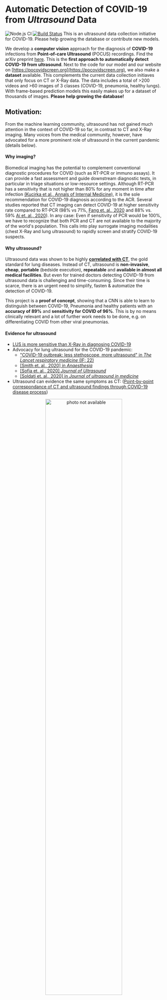 # **Automatic Detection of COVID-19 from *Ultrasound* Data**

![Node.js CI](https://github.com/jannisborn/covid19_pocus_ultrasound/workflows/Node.js%20CI/badge.svg)
[![Build Status](https://travis-ci.com/BorgwardtLab/covid19_ultrasound.svg?branch=master)](https://travis-ci.com/BorgwardtLab/covid19_ultrasound)
This is an ultrasound data collection initiative for COVID-19. Please help growing the database or contribute new models.

We develop a **computer vision** approach for the diagnosis of **COVID-19** infections
from **Point-of-care Ultrasound** (POCUS) recordings. Find the arXiv preprint
[here](https://arxiv.org/abs/2004.12084). This is the **first
approach to automatically detect COVID-19 from ultrasound**. Next to the code
for our model and our website on [https://pocovidscreen.org](https://pocovidscreen.org), we also make a
**dataset** available. This complements the current data collection initiaves that only focus
on CT or X-Ray data. The data includes a total of >200 videos and >60 images of 3 classes (COVID-19, pneumonia, healthy lungs). With frame-based prediction models this easily makes up for a dataset of thousands of images.
**Please help growing the database!**


## Motivation:
From the machine learning community, ultrasound has not gained much attention in the context of COVID-19 so far, in contrast to CT and X-Ray imaging.
Many voices from the medical community, however, have advocated for a more prominent role of ultrasound in the current pandemic (details below).
#### Why imaging?
Biomedical imaging has the potential to complement conventional diagnostic procedures for COVID (such as RT-PCR or immuno assays). It can provide a fast assessment and guide downstream diagnostic tests, in particular in triage situations or low-resource settings. 
Although RT-PCR has a sensitivity that is not higher than 80% for any moment in time after infection [(Kucirka et al., Annals of Internal Medicine)](https://www.acpjournals.org/doi/full/10.7326/M20-1495), it is the sole recommendation for COVID-19 diagnosis according to the ACR. Several studies reported that CT imaging can detect COVID-19 at higher sensitivity rate compared to RT-PCR (98% vs 71%, [Fang et. al., 2020](https://pubs.rsna.org/doi/full/10.1148/radiol.2020200432) and 88% vs. 59% [Ai et. al., 2020](https://pubs.rsna.org/doi/full/10.1148/radiol.2020200642)). In any case: Even if sensitivity of PCR would be 100%, we have to recognize that both PCR and CT are not available to the majority of the world's population. 
This calls into play surrogate imaging modalities (chest X-Ray and lung ultrasound) to rapidly screen and stratify COVID-19 suspects.

#### Why ultrasound?
Ultrasound data was shown to be highly
[**correlated with CT**](https://www.ncbi.nlm.nih.gov/pmc/articles/PMC7165267/), the gold standard for lung diseases. Instead of CT,
ultrasound is **non-invasive**, **cheap**, **portable** (bedside execution),
**repeatable** and **available in almost all medical facilities**. But even for
trained doctors detecting COVID-19 from ultrasound data is challenging and
time-consuming. Since their time is scarce, there is an urgent need to simplify,
fasten & automatize the detection of COVID-19.

This project is a **proof of concept**, showing that a CNN is able to learn to distinguish between COVID-19,
Pneumonia and healthy patients with an **accuracy of 89%** and **sensitivity for
COVID of 96\%**. This is by no means clinically relevant and a lot of further
work needs to be done, e.g. on differentiating COVID from other viral pneumonias.

#### Evidence for ultrasound
   - [LUS is more sensitive than X-Ray in diagnosing COVID-19](https://www.ncbi.nlm.nih.gov/pmc/articles/PMC7390587/) 
   - Advocacy for lung ultrasound for the COVID-19 pandemic:
      - ["COVID-19 outbreak: less stethoscope, more ultrasound" in *The Lancet
        respiratory medicine* (IF:
        22)](https://www.thelancet.com/journals/lanres/article/PIIS2213-2600(20)30120-X/fulltext?fbclid=IwAR2kDbxpYTSjoj3Nl_B-nOhLZL66mQLUBVBCdzn6zEG5ObLKq9oXhPZDXHQ)
      - [[Smith et. al., 2020] in *Anaesthesia*](https://onlinelibrary.wiley.com/doi/abs/10.1111/anae.15082)
      - [[Sofia et. al., 2020] *Journal of
        Ultrasound*](https://www.ncbi.nlm.nih.gov/pmc/articles/PMC7159975/)
      - [[Soldati et. al., 2020] in *Journal of ultrasound in medicine*](https://onlinelibrary.wiley.com/doi/full/10.1002/jum.15284)
   - Ultrasound can evidence the same symptoms as CT: ([Point-by-point correspondance of CT
     and ultrasound findings through COVID-19 disease process](https://www.ncbi.nlm.nih.gov/pmc/articles/PMC7165267/)) 

<p align="center">
	<img src="pocovidnet/plots/overview.png" alt="photo not available" width="70%" height="70%">
	<br>
   <em>Example lung ultrasound images. (A): A typical COVID-19 infected lung, showing small subpleural consolidation and pleural irregularities. (B): A pneumonia infected lung, with dynamic air bronchograms surrounded by alveolar consolidation. (C) Healthy lung. 
The lung is normally aerated with horizontal A-lines.</em>
</p>


## Contribute!
- Please help us to find more data! Open an
  [issue](https://github.com/jannisborn/covid19_pocus_ultrasound/issues) if you
  identified a promising data source. Please check [here](https://docs.google.com/spreadsheets/d/1t-tLMjMod6W-nAjkuxmO0CLsiyalFIOp92k_XD_yeo8/edit#gid=1181682638) whether the data is
  already included. Useful contributions are:
   - Publications with ultrasound recordings
   - Images/Videos that are available via Creative Commens license (e.g. CC
     BY-NC-SA) in the web or on YouTube.
   - Possible sources are:
      - https://thepocusatlas.com
      - https://radiopaedia.org/
      - https://grepmed.com 
- You can donate your lung ultrasound recordings directly on our website: [https://pocovidscreen.org](https://pocovidscreen.org)


## Learn more about the project
- [**Read our new manuscript**](https://arxiv.org/abs/2004.12084)
- Web Interface ([https://pocovidscreen.org](https://pocovidscreen.org))
- Read our [blogpost](https://towardsdatascience.com/ultrasound-for-covid-19-a-deep-learning-approach-f7906002892a)
- [DevPost](https://devpost.com/software/automatic-detection-of-covid-19-from-pocus-ultrasound-data)   
- Watch this [video](https://www.youtube.com/watch?v=qOayWwYTPOs) (3min pitch)
- [Here](https://arxiv.org/abs/2004.12084) is our first manuscript from spring, *POCOVID-Net*.
  
## Installation 

### Ultrasound data
Find all details on the current state of the database in the [data](data)
folder.

### Deep learning model (`pocovidnet`)
Find all details on how to reproduce our experiments and train your models on
ultrasound data in the [pocovidnet](pocovidnet) folder.

### Web interface (`pocovidscreen`)
Find all details on how to get started in the [pocovidscreen](pocovidscreen)
folder.

## Current results

Current results of `POCOVID-Net` were obtained in a 5-fold CV and show an accuracy of 0.89 (balanced accuracy 0.82) across all 3
classes. For COVID-19, we achieve a sensitivity of 96%.

![alt text](https://github.com/jannisborn/covid19_pocus_ultrasound/blob/master/pocovidnet/plots/confusion_matrix.png "Confusion matrix")

Detailed performances:
![alt text](https://github.com/jannisborn/covid19_pocus_ultrasound/blob/master/pocovidnet/plots/result_table.png "Result table")


## Contact 
- If you experience problems with the code, please open an
[issue](https://github.com/jannisborn/covid19_pocus_ultrasound/issues).
- If you have questions about the project, please reach out: `jborn@ethz.ch`.


## Citation
The paper is available [here](https://arxiv.org/abs/2009.06116).

If you build upon our work or find it useful, please cite our paper:
```bib
@article{born2020accelerating,
  title={Accelerating COVID-19 Differential Diagnosis with Explainable Ultrasound Image Analysis},
  author={Born, Jannis and Wiedemann, Nina and Br{\"a}ndle, Gabriel and Buhre, Charlotte and Rieck, Bastian and Borgwardt, Karsten},
  journal={arXiv preprint arXiv:2009.06116},
  year={2020}
}

@article{born2020pocovid,
  title={POCOVID-Net: Automatic Detection of COVID-19 From a New Lung Ultrasound Imaging Dataset (POCUS)},
  author={Born, Jannis and Br{\"a}ndle, Gabriel and Cossio, Manuel and Disdier, Marion and Goulet, Julie and Roulin, J{\'e}r{\'e}mie and Wiedemann, Nina},
  journal={arXiv preprint arXiv:2004.12084},
  year={2020}
}
```
